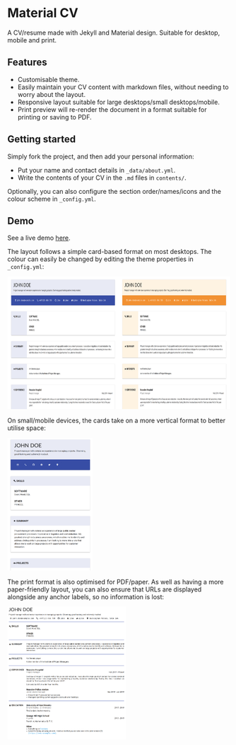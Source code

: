# Material CV

A CV/resume made with Jekyll and Material design. Suitable for desktop, mobile and
print.

## Features

* Customisable theme.
* Easily maintain your CV content with markdown files, without needing to worry about
  the layout.
* Responsive layout suitable for large desktops/small desktops/mobile.
* Print preview will re-render the document in a format suitable for printing or saving
  to PDF.

## Getting started

Simply fork the project, and then add your personal information:

* Put your name and contact details in `_data/about.yml`.
* Write the contents of your CV in the `.md` files in `contents/`.

Optionally, you can also configure the section order/names/icons and the colour scheme
in `_config.yml`.

## Demo

See a live demo [here](https://big-o.github.io/materialcv).

The layout follows a simple card-based format on most desktops. The colour can easily be
changed by editing the theme properties in `_config.yml`:

<img src="./img/web.png" alt="web" height="300px" />

On small/mobile devices, the cards take on a more vertical format to better utilise
space:

<img src="./img/mobile.png" alt="mobile" height="300px" />

The print format is also optimised for PDF/paper. As well as having a more
paper-friendly layout, you can also ensure that URLs are displayed alongside any anchor
labels, so no information is lost:

<img src="./img/print.png" alt="print" height="300px" />
